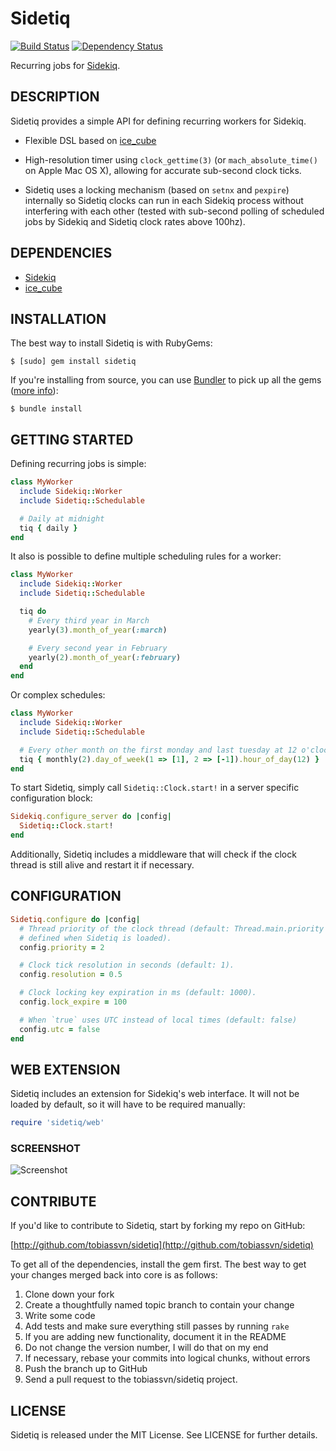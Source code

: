 Sidetiq
=======

[![Build Status](https://travis-ci.org/tobiassvn/sidetiq.png)](https://travis-ci.org/tobiassvn/sidetiq)
[![Dependency Status](https://gemnasium.com/tobiassvn/sidetiq.png)](https://gemnasium.com/tobiassvn/sidetiq)

Recurring jobs for [Sidekiq](http://mperham.github.com/sidekiq/).

## DESCRIPTION

Sidetiq provides a simple API for defining recurring workers for Sidekiq.

- Flexible DSL based on [ice_cube](http://seejohnrun.github.com/ice_cube/)

- High-resolution timer using `clock_gettime(3)` (or `mach_absolute_time()` on
  Apple Mac OS X), allowing for accurate sub-second clock ticks.

- Sidetiq uses a locking mechanism (based on `setnx` and `pexpire`) internally
  so Sidetiq clocks can run in each Sidekiq process without interfering with
  each other (tested with sub-second polling of scheduled jobs by Sidekiq and
  Sidetiq clock rates above 100hz).

## DEPENDENCIES

- [Sidekiq](http://mperham.github.com/sidekiq/)
- [ice_cube](http://seejohnrun.github.com/ice_cube/)

## INSTALLATION

The best way to install Sidetiq is with RubyGems:

    $ [sudo] gem install sidetiq

If you're installing from source, you can use [Bundler](http://gembundler.com/)
to pick up all the gems ([more info](http://gembundler.com/bundle_install.html)):

    $ bundle install

## GETTING STARTED

Defining recurring jobs is simple:

```ruby
class MyWorker
  include Sidekiq::Worker
  include Sidetiq::Schedulable

  # Daily at midnight
  tiq { daily }
end
```

It also is possible to define multiple scheduling rules for a worker:

```ruby
class MyWorker
  include Sidekiq::Worker
  include Sidetiq::Schedulable

  tiq do
    # Every third year in March
    yearly(3).month_of_year(:march)

    # Every second year in February
    yearly(2).month_of_year(:february)
  end
end
```

Or complex schedules:

```ruby
class MyWorker
  include Sidekiq::Worker
  include Sidetiq::Schedulable

  # Every other month on the first monday and last tuesday at 12 o'clock.
  tiq { monthly(2).day_of_week(1 => [1], 2 => [-1]).hour_of_day(12) }
end
```

To start Sidetiq, simply call `Sidetiq::Clock.start!` in a server specific
configuration block:

```ruby
Sidekiq.configure_server do |config|
  Sidetiq::Clock.start!
end
```

Additionally, Sidetiq includes a middleware that will check if the clock
thread is still alive and restart it if necessary.

## CONFIGURATION

```ruby
Sidetiq.configure do |config|
  # Thread priority of the clock thread (default: Thread.main.priority as
  # defined when Sidetiq is loaded).
  config.priority = 2

  # Clock tick resolution in seconds (default: 1).
  config.resolution = 0.5

  # Clock locking key expiration in ms (default: 1000).
  config.lock_expire = 100

  # When `true` uses UTC instead of local times (default: false)
  config.utc = false
end
```

## WEB EXTENSION

Sidetiq includes an extension for Sidekiq's web interface. It will not be
loaded by default, so it will have to be required manually:

```ruby
require 'sidetiq/web'
```

### SCREENSHOT

![Screenshot](http://f.cl.ly/items/1P2u1v091F3V1n381g2I/Screen%20Shot%202013-02-01%20at%2012.16.17.png)

## CONTRIBUTE

If you'd like to contribute to Sidetiq, start by forking my repo on GitHub:

[http://github.com/tobiassvn/sidetiq](http://github.com/tobiassvn/sidetiq)

To get all of the dependencies, install the gem first. The best way to get
your changes merged back into core is as follows:

1. Clone down your fork
1. Create a thoughtfully named topic branch to contain your change
1. Write some code
1. Add tests and make sure everything still passes by running `rake`
1. If you are adding new functionality, document it in the README
1. Do not change the version number, I will do that on my end
1. If necessary, rebase your commits into logical chunks, without errors
1. Push the branch up to GitHub
1. Send a pull request to the tobiassvn/sidetiq project.

## LICENSE

Sidetiq is released under the MIT License. See LICENSE for further details.

